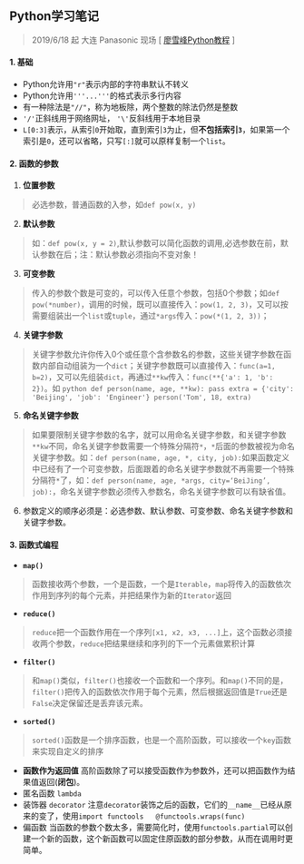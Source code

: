 ## Python学习笔记
> 2019/6/18 起 大连 Panasonic 现场  \[ [廖雪峰Python教程](https://www.liaoxuefeng.com/wiki/1016959663602400/1017063413904832) \]

#### 1. 基础
* Python允许用`"r"`表示内部的字符串默认不转义
* Python允许用`'''...'''`的格式表示多行内容
* 有一种除法是`"//"`，称为地板除，两个整数的除法仍然是整数
* `'/'`正斜线用于网络网址， `'\'`反斜线用于本地目录
* `L[0:3]`表示，从索引`0`开始取，直到索引`3`为止，但**不包括索引`3`**，如果第一个索引是`0`，还可以省略，只写`[:]`就可以原样复制一个`list`。
#### 2. 函数的参数
1. **位置参数**
> 必选参数，普通函数的入参，如`def pow(x, y)`
2. **默认参数**
> 如：`def pow(x, y = 2)`,默认参数可以简化函数的调用,必选参数在前，默认参数在后；注：默认参数必须指向不变对象！
3. **可变参数**
> 传入的参数个数是可变的，可以传入任意个参数，包括0个参数；如`def pow(*number)`，调用的时候，既可以直接传入：`pow(1, 2, 3)`，又可以按需要组装出一个`list`或`tuple`，通过`*args`传入：`pow(*(1, 2, 3))`；
4. **关键字参数**
> 关键字参数允许你传入0个或任意个含参数名的参数，这些关键字参数在函数内部自动组装为一个`dict`；关键字参数既可以直接传入：`func(a=1, b=2)`，又可以先组装`dict`，再通过`**kw`传入：`func(**{'a': 1, 'b': 2})`。如
	```python
	def person(name, age, **kw):
		pass
	extra = {'city': 'Beijing', 'job': 'Engineer'}
	person('Tom', 18, extra)
	```
5. **命名关键字参数**
> 如果要限制关键字参数的名字，就可以用命名关键字参数，和关键字参数`**kw`不同，命名关键字参数需要一个特殊分隔符`*`，`*`后面的参数被视为命名关键字参数。如：`def person(name, age, *, city, job):`如果函数定义中已经有了一个可变参数，后面跟着的命名关键字参数就不再需要一个特殊分隔符`*`了，如：`def person(name, age, *args, city=‘BeiJing’, job):`，命名关键字参数必须传入参数名，命名关键字参数可以有缺省值。
6. 参数定义的顺序必须是：必选参数、默认参数、可变参数、命名关键字参数和关键字参数。
#### 3. 函数式编程
* **`map()`**
> 函数接收两个参数，一个是函数，一个是`Iterable`，`map`将传入的函数依次作用到序列的每个元素，并把结果作为新的`Iterator`返回
* **`reduce()`**
>`reduce`把一个函数作用在一个序列`[x1, x2, x3, ...]`上，这个函数必须接收两个参数，`reduce`把结果继续和序列的下一个元素做累积计算
* **`filter()`**
> 和`map()`类似，`filter()`也接收一个函数和一个序列。和`map()`不同的是，`filter()`把传入的函数依次作用于每个元素，然后根据返回值是`True`还是`False`决定保留还是丢弃该元素。
* **`sorted()`**
> `sorted()`函数是一个排序函数，也是一个高阶函数，可以接收一个`key`函数来实现自定义的排序
* **函数作为返回值**   高阶函数除了可以接受函数作为参数外，还可以把函数作为结果值返回(**闭包**)。
* 匿名函数 `lambda`
* 装饰器 `decorator`  注意`decorator`装饰之后的函数，它们的`__name__`已经从原来的变了，使用`import functools   @functools.wraps(func)`
* 偏函数  当函数的参数个数太多，需要简化时，使用`functools.partial`可以创建一个新的函数，这个新函数可以固定住原函数的部分参数，从而在调用时更简单。
